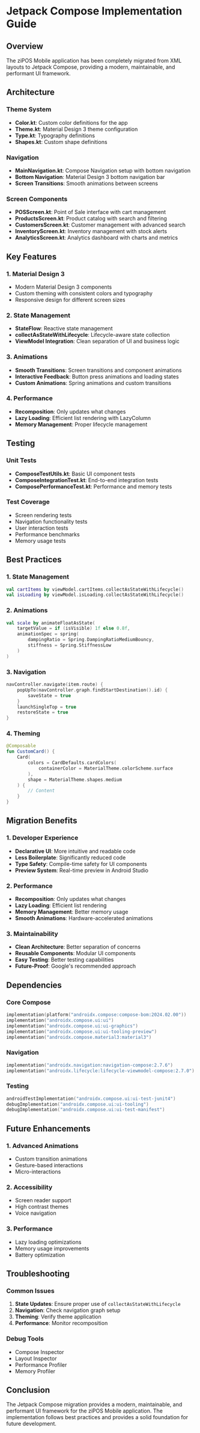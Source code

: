 # Jetpack Compose Implementation Guide

## Overview

The ziPOS Mobile application has been completely migrated from XML layouts to Jetpack Compose, providing a modern, maintainable, and performant UI framework.

## Architecture

### Theme System
- **Color.kt**: Custom color definitions for the app
- **Theme.kt**: Material Design 3 theme configuration
- **Type.kt**: Typography definitions
- **Shapes.kt**: Custom shape definitions

### Navigation
- **MainNavigation.kt**: Compose Navigation setup with bottom navigation
- **Bottom Navigation**: Material Design 3 bottom navigation bar
- **Screen Transitions**: Smooth animations between screens

### Screen Components
- **POSScreen.kt**: Point of Sale interface with cart management
- **ProductsScreen.kt**: Product catalog with search and filtering
- **CustomersScreen.kt**: Customer management with advanced search
- **InventoryScreen.kt**: Inventory management with stock alerts
- **AnalyticsScreen.kt**: Analytics dashboard with charts and metrics

## Key Features

### 1. Material Design 3
- Modern Material Design 3 components
- Custom theming with consistent colors and typography
- Responsive design for different screen sizes

### 2. State Management
- **StateFlow**: Reactive state management
- **collectAsStateWithLifecycle**: Lifecycle-aware state collection
- **ViewModel Integration**: Clean separation of UI and business logic

### 3. Animations
- **Smooth Transitions**: Screen transitions and component animations
- **Interactive Feedback**: Button press animations and loading states
- **Custom Animations**: Spring animations and custom transitions

### 4. Performance
- **Recomposition**: Only updates what changes
- **Lazy Loading**: Efficient list rendering with LazyColumn
- **Memory Management**: Proper lifecycle management

## Testing

### Unit Tests
- **ComposeTestUtils.kt**: Basic UI component tests
- **ComposeIntegrationTest.kt**: End-to-end integration tests
- **ComposePerformanceTest.kt**: Performance and memory tests

### Test Coverage
- Screen rendering tests
- Navigation functionality tests
- User interaction tests
- Performance benchmarks
- Memory usage tests

## Best Practices

### 1. State Management
```kotlin
val cartItems by viewModel.cartItems.collectAsStateWithLifecycle()
val isLoading by viewModel.isLoading.collectAsStateWithLifecycle()
```

### 2. Animations
```kotlin
val scale by animateFloatAsState(
    targetValue = if (isVisible) 1f else 0.8f,
    animationSpec = spring(
        dampingRatio = Spring.DampingRatioMediumBouncy,
        stiffness = Spring.StiffnessLow
    )
)
```

### 3. Navigation
```kotlin
navController.navigate(item.route) {
    popUpTo(navController.graph.findStartDestination().id) {
        saveState = true
    }
    launchSingleTop = true
    restoreState = true
}
```

### 4. Theming
```kotlin
@Composable
fun CustomCard() {
    Card(
        colors = CardDefaults.cardColors(
            containerColor = MaterialTheme.colorScheme.surface
        ),
        shape = MaterialTheme.shapes.medium
    ) {
        // Content
    }
}
```

## Migration Benefits

### 1. Developer Experience
- **Declarative UI**: More intuitive and readable code
- **Less Boilerplate**: Significantly reduced code
- **Type Safety**: Compile-time safety for UI components
- **Preview System**: Real-time preview in Android Studio

### 2. Performance
- **Recomposition**: Only updates what changes
- **Lazy Loading**: Efficient list rendering
- **Memory Management**: Better memory usage
- **Smooth Animations**: Hardware-accelerated animations

### 3. Maintainability
- **Clean Architecture**: Better separation of concerns
- **Reusable Components**: Modular UI components
- **Easy Testing**: Better testing capabilities
- **Future-Proof**: Google's recommended approach

## Dependencies

### Core Compose
```kotlin
implementation(platform("androidx.compose:compose-bom:2024.02.00"))
implementation("androidx.compose.ui:ui")
implementation("androidx.compose.ui:ui-graphics")
implementation("androidx.compose.ui:ui-tooling-preview")
implementation("androidx.compose.material3:material3")
```

### Navigation
```kotlin
implementation("androidx.navigation:navigation-compose:2.7.6")
implementation("androidx.lifecycle:lifecycle-viewmodel-compose:2.7.0")
```

### Testing
```kotlin
androidTestImplementation("androidx.compose.ui:ui-test-junit4")
debugImplementation("androidx.compose.ui:ui-tooling")
debugImplementation("androidx.compose.ui:ui-test-manifest")
```

## Future Enhancements

### 1. Advanced Animations
- Custom transition animations
- Gesture-based interactions
- Micro-interactions

### 2. Accessibility
- Screen reader support
- High contrast themes
- Voice navigation

### 3. Performance
- Lazy loading optimizations
- Memory usage improvements
- Battery optimization

## Troubleshooting

### Common Issues
1. **State Updates**: Ensure proper use of `collectAsStateWithLifecycle`
2. **Navigation**: Check navigation graph setup
3. **Theming**: Verify theme application
4. **Performance**: Monitor recomposition

### Debug Tools
- Compose Inspector
- Layout Inspector
- Performance Profiler
- Memory Profiler

## Conclusion

The Jetpack Compose migration provides a modern, maintainable, and performant UI framework for the ziPOS Mobile application. The implementation follows best practices and provides a solid foundation for future development.
